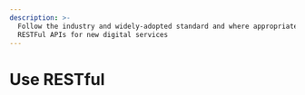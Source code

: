 ```yaml
---
description: >-
  Follow the industry and widely-adopted standard and where appropriate build
  RESTFul APIs for new digital services
---
```


# Use RESTful



